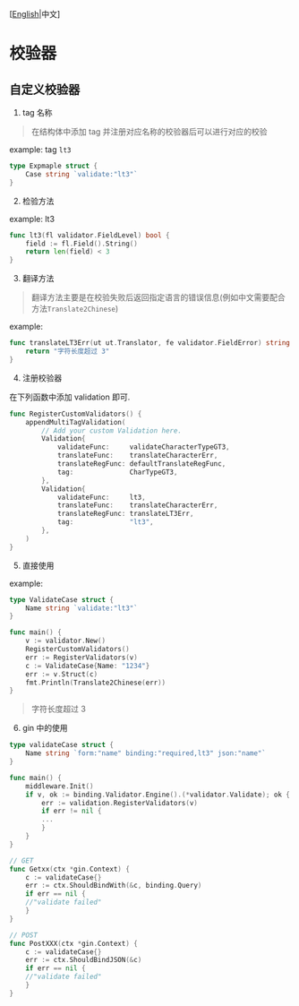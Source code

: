 [[English](README.md)|中文]
# 校验器
## 自定义校验器
1. tag 名称
> 在结构体中添加 tag 并注册对应名称的校验器后可以进行对应的校验

example: tag `lt3`
```go
type Expmaple struct {
    Case string `validate:"lt3"`
}
```
2. 检验方法

example: lt3
```go
func lt3(fl validator.FieldLevel) bool {
    field := fl.Field().String()
    return len(field) < 3
}
```
3. 翻译方法
> 翻译方法主要是在校验失败后返回指定语言的错误信息(例如中文需要配合方法`Translate2Chinese`)

example:
```go
func translateLT3Err(ut ut.Translator, fe validator.FieldError) string {
    return "字符长度超过 3"
}
```
4. 注册校验器

在下列函数中添加 validation 即可.
```go
func RegisterCustomValidators() {
    appendMultiTagValidation(
        // Add your custom Validation here.
        Validation{
            validateFunc:     validateCharacterTypeGT3,
            translateFunc:    translateCharacterErr,
            translateRegFunc: defaultTranslateRegFunc,
            tag:              CharTypeGT3,
        },
        Validation{
            validateFunc:     lt3,
            translateFunc:    translateCharacterErr,
            translateRegFunc: translateLT3Err,
            tag:              "lt3",
        },
    )
}
```
5. 直接使用

example:
```go
type ValidateCase struct {
    Name string `validate:"lt3"`
}

func main() {
    v := validator.New()
    RegisterCustomValidators()
    err := RegisterValidators(v)
    c := ValidateCase{Name: "1234"}
    err := v.Struct(c)
    fmt.Println(Translate2Chinese(err))
}
```
> 字符长度超过 3

6. gin 中的使用
```go
type validateCase struct {
    Name string `form:"name" binding:"required,lt3" json:"name"`
}

func main() {
    middleware.Init()
    if v, ok := binding.Validator.Engine().(*validator.Validate); ok {
        err := validation.RegisterValidators(v)
        if err != nil {
        ...
        }
    }
}

// GET
func Getxx(ctx *gin.Context) {
    c := validateCase{}
    err := ctx.ShouldBindWith(&c, binding.Query)
    if err == nil {
    //"validate failed"
    }
}

// POST
func PostXXX(ctx *gin.Context) {
    c := validateCase{}
    err := ctx.ShouldBindJSON(&c)
    if err == nil {
    //"validate failed"
    }
}
```